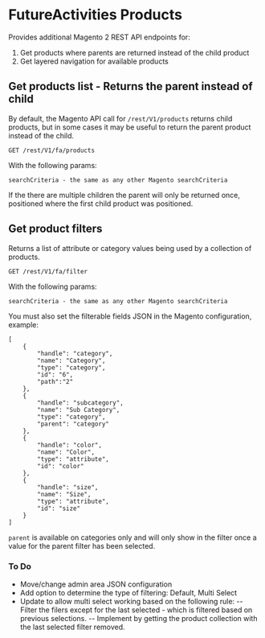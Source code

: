 # FutureActivities Products

Provides additional Magento 2 REST API endpoints for:

1. Get products where parents are returned instead of the child product
2. Get layered navigation for available products


## Get products list - Returns the parent instead of child 

By default, the Magento API call for `/rest/V1/products` returns child products,
but in some cases it may be useful to return the parent product instead of the child.

    GET /rest/V1/fa/products
    
With the following params:

    searchCriteria - the same as any other Magento searchCriteria

If the there are multiple children the parent will only be returned once, positioned
where the first child product was positioned.

## Get product filters

Returns a list of attribute or category values being used by a collection of products.

    GET /rest/V1/fa/filter
    
With the following params:

    searchCriteria - the same as any other Magento searchCriteria
    
You must also set the filterable fields JSON in the Magento configuration, example:

    [
        {
    		"handle": "category",
    		"name": "Category",
    		"type": "category",
    		"id": "6",
            "path":"2"
    	},
    	{
    		"handle": "subcategory",
    		"name": "Sub Category",
    		"type": "category",
    		"parent": "category"
    	},
    	{
    		"handle": "color",
    		"name": "Color",
    		"type": "attribute",
    		"id": "color"
    	},
    	{
    		"handle": "size",
    		"name": "Size",
    		"type": "attribute",
    		"id": "size"
    	}
    ]
    
`parent` is available on categories only and will only show in the filter once
a value for the parent filter has been selected.

### To Do

- Move/change admin area JSON configuration
- Add option to determine the type of filtering: Default, Multi Select
- Update to allow multi select working based on the following rule:
-- Filter the filers except for the last selected - which is filtered based on previous selections.
-- Implement by getting the product collection with the last selected filter removed.